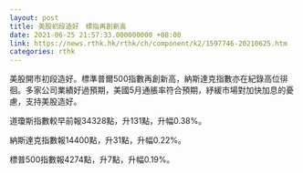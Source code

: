 ```yaml
---
layout: post
title: 美股初段造好　標指再創新高
date: 2021-06-25 21:57:33.000000000 +08:00
link: https://news.rthk.hk/rthk/ch/component/k2/1597746-20210625.htm
categories: rthk
---
```


美股開市初段造好。標準普爾500指數再創新高，納斯達克指數亦在紀錄高位徘徊。多家公司業績好過預期，美國5月通脹率符合預期，紓緩市場對加快加息的憂慮，支持美股造好。

道瓊斯指數較早前報34328點，升131點，升幅0.38%。

納斯達克指數報14400點，升31點，升幅0.22%。

標普500指數報4274點，升7點，升幅0.19%。
